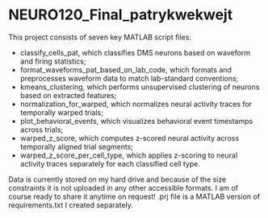 # NEURO120_Final_patrykwekwejt
This project consists of seven key MATLAB script files:
- classify_cells_pat, which classifies DMS neurons based on waveform and firing statistics;
- format_waveforms_pat_based_on_lab_code, which formats and preprocesses waveform data to match lab-standard conventions;
- kmeans_clustering, which performs unsupervised clustering of neurons based on extracted features;
- normalization_for_warped, which normalizes neural activity traces for temporally warped trials;
- plot_behavioral_events, which visualizes behavioral event timestamps across trials;
- warped_z_score, which computes z-scored neural activity across temporally aligned trial segments;
- warped_z_score_per_cell_type, which applies z-scoring to neural activity traces separately for each classified cell type.

Data is currently stored on my hard drive and because of the size constraints it is not uploaded in any other accessible formats. I am of course ready to share it anytime on request!
.prj file is a MATLAB version of requirements.txt I created separately.
